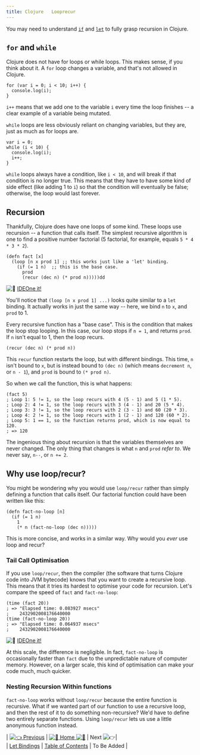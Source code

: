```yaml
---
title: Clojure   Looprecur
---
```

You may need to understand [`if`](//forum.freecodecamp.com/t/clojure-conditionals/18412) and [`let`](//forum.freecodecamp.com/t/clojure-create-local-variables-with-let/18415) to fully grasp recursion in Clojure.

## `for` and `while`

Clojure does not have for loops or while loops. This makes sense, if you think about it. A `for` loop changes a variable, and that's not allowed in Clojure.

    for (var i = 0; i < 10; i++) {
      console.log(i);
    }

`i++` means that we add one to the variable `i` every time the loop finishes -- a clear example of a variable being mutated.

`while` loops are less obviously reliant on changing variables, but they are, just as much as for loops are.

    var i = 0;
    while (i < 10) {
      console.log(i);
      i++;
    }

`while` loops always have a condition, like `i < 10`, and will break if that condition is no longer true. This means that they have to have some kind of side effect (like adding 1 to `i`) so that the condition will eventually be false; otherwise, the loop would last forever.

## Recursion

Thankfully, Clojure does have one loops of some kind. These loops use recursion -- a function that calls itself. The simplest recursive algorithm is one to find a positive number factorial (5 factorial, for example, equals `5 * 4 * 3 * 2`).

    (defn fact [x]
      (loop [n x prod 1] ;; this works just like a 'let' binding.
        (if (= 1 n)  ;; this is the base case.
          prod
          (recur (dec n) (* prod n)))))dd

![:rocket:](//forum.freecodecamp.com/images/emoji/emoji_one/rocket.png?v=2 ":rocket:") <a href='https://ideone.com/3iP3tI' target='_blank' rel='nofollow'>IDEOne it!</a>

You'll notice that `(loop [n x prod 1] ...)` looks quite similar to a `let` binding. It actually works in just the same way -- here, we bind `n` to `x`, and `prod` to 1.

Every recursive function has a "base case". This is the condition that makes the loop stop looping. In this case, our loop stops if `n = 1`, and returns `prod`. If `n` isn't equal to 1, then the loop recurs.

    (recur (dec n) (* prod n))

This `recur` function restarts the loop, but with different bindings. This time, `n` isn't bound to `x`, but is instead bound to `(dec n)` (which means `decrement n`, or `n - 1`), and `prod` is bound to `(* prod n)`.

So when we call the function, this is what happens:

    (fact 5)
    ; Loop 1: 5 != 1, so the loop recurs with 4 (5 - 1) and 5 (1 * 5).
    ; Loop 2: 4 != 1, so the loop recurs with 3 (4 - 1) and 20 (5 * 4).
    ; Loop 3: 3 != 1, so the loop recurs with 2 (3 - 1) and 60 (20 * 3).
    ; Loop 4: 2 != 1, so the loop recurs with 1 (2 - 1) and 120 (60 * 2).
    ; Loop 5: 1 == 1, so the function returns prod, which is now equal to 120.
    ; => 120

The ingenious thing about recursion is that the variables themselves are never changed. The only thing that changes is what `n` and `prod` _refer to_. We never say, `n--`, or `n += 2`.

## Why use loop/recur?

You might be wondering why you would use `loop/recur` rather than simply defining a function that calls itself. Our factorial function could have been written like this:

    (defn fact-no-loop [n]
      (if (= 1 n)
        1
        (* n (fact-no-loop (dec n)))))

This is more concise, and works in a similar way. Why would you _ever_ use loop and recur?

### Tail Call Optimisation

If you use `loop/recur`, then the compiler (the software that turns Clojure code into JVM bytecode) knows that you want to create a recursive loop. This means that it tries its hardest to optimise your code for recursion. Let's compare the speed of `fact` and `fact-no-loop`:

    (time (fact 20))
    ; => "Elapsed time: 0.083927 msecs"
    ;    2432902008176640000
    (time (fact-no-loop 20))
    ; => "Elapsed time: 0.064937 msecs"
    ;    2432902008176640000

![:rocket:](//forum.freecodecamp.com/images/emoji/emoji_one/rocket.png?v=2 ":rocket:") <a href='https://ideone.com/tpC0Xo' target='_blank' rel='nofollow'>IDEOne it!</a>

At this scale, the difference is negligible. In fact, `fact-no-loop` is occasionally faster than `fact` due to the unpredictable nature of computer memory. However, on a larger scale, this kind of optimisation can make your code much, much quicker.

### Nesting Recursion Within functions

`fact-no-loop` works without `loop/recur` because the entire function is recursive. What if we wanted part of our function to use a recursive loop, and then the rest of it to do something non-recursive? We'd have to define two entirely separate functions. Using `loop/recur` lets us use a little anonymous function instead.

| [![:point_left:](//forum.freecodecamp.com/images/emoji/emoji_one/point_left.png?v=2 ":point_left:") Previous](//forum.freecodecamp.com/t/clojure-create-local-variables-with-let/18415) | [![:book:](//forum.freecodecamp.com/images/emoji/emoji_one/book.png?v=2 ":book:") Home ![:book:](//forum.freecodecamp.com/images/emoji/emoji_one/book.png?v=2 ":book:")](//forum.freecodecamp.com/t/clojure-resources/18422) | Next ![:point_right:](//forum.freecodecamp.com/images/emoji/emoji_one/point_right.png?v=2 ":point_right:")|  
| [Let Bindings](//forum.freecodecamp.com/t/clojure-create-local-variables-with-let/18415) | [Table of Contents](//forum.freecodecamp.com/t/clojure-resources/18422) | To Be Added |
